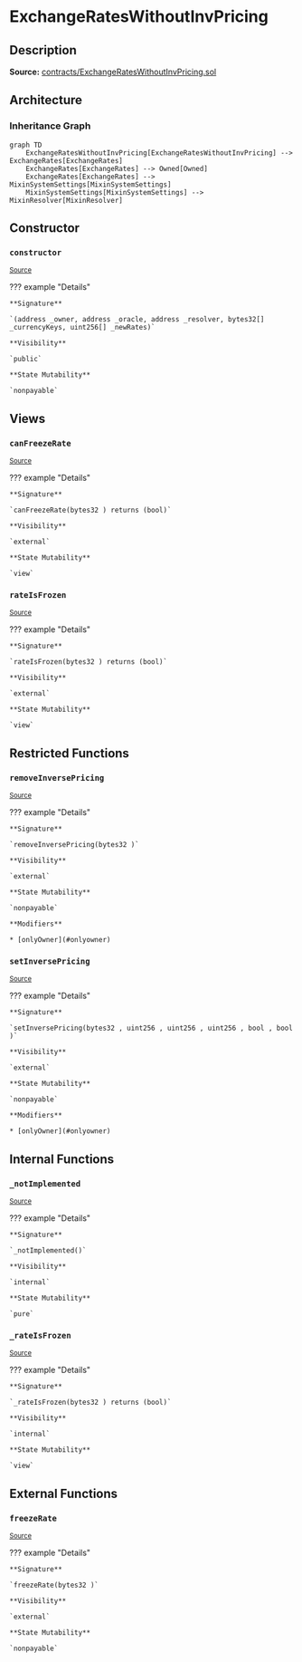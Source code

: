 # ExchangeRatesWithoutInvPricing

## Description

**Source:** [contracts/ExchangeRatesWithoutInvPricing.sol](https://github.com/Synthetixio/synthetix/tree/v2.35.2/contracts/ExchangeRatesWithoutInvPricing.sol)

## Architecture

### Inheritance Graph

```mermaid
graph TD
    ExchangeRatesWithoutInvPricing[ExchangeRatesWithoutInvPricing] --> ExchangeRates[ExchangeRates]
    ExchangeRates[ExchangeRates] --> Owned[Owned]
    ExchangeRates[ExchangeRates] --> MixinSystemSettings[MixinSystemSettings]
    MixinSystemSettings[MixinSystemSettings] --> MixinResolver[MixinResolver]

```

## Constructor

### `constructor`

<sub>[Source](https://github.com/Synthetixio/synthetix/tree/v2.35.2/contracts/ExchangeRatesWithoutInvPricing.sol#L9)</sub>

??? example "Details"

    **Signature**

    `(address _owner, address _oracle, address _resolver, bytes32[] _currencyKeys, uint256[] _newRates)`

    **Visibility**

    `public`

    **State Mutability**

    `nonpayable`

## Views

### `canFreezeRate`

<sub>[Source](https://github.com/Synthetixio/synthetix/tree/v2.35.2/contracts/ExchangeRatesWithoutInvPricing.sol#L36)</sub>

??? example "Details"

    **Signature**

    `canFreezeRate(bytes32 ) returns (bool)`

    **Visibility**

    `external`

    **State Mutability**

    `view`

### `rateIsFrozen`

<sub>[Source](https://github.com/Synthetixio/synthetix/tree/v2.35.2/contracts/ExchangeRatesWithoutInvPricing.sol#L40)</sub>

??? example "Details"

    **Signature**

    `rateIsFrozen(bytes32 ) returns (bool)`

    **Visibility**

    `external`

    **State Mutability**

    `view`

## Restricted Functions

### `removeInversePricing`

<sub>[Source](https://github.com/Synthetixio/synthetix/tree/v2.35.2/contracts/ExchangeRatesWithoutInvPricing.sol#L28)</sub>

??? example "Details"

    **Signature**

    `removeInversePricing(bytes32 )`

    **Visibility**

    `external`

    **State Mutability**

    `nonpayable`

    **Modifiers**

    * [onlyOwner](#onlyowner)

### `setInversePricing`

<sub>[Source](https://github.com/Synthetixio/synthetix/tree/v2.35.2/contracts/ExchangeRatesWithoutInvPricing.sol#L17)</sub>

??? example "Details"

    **Signature**

    `setInversePricing(bytes32 , uint256 , uint256 , uint256 , bool , bool )`

    **Visibility**

    `external`

    **State Mutability**

    `nonpayable`

    **Modifiers**

    * [onlyOwner](#onlyowner)

## Internal Functions

### `_notImplemented`

<sub>[Source](https://github.com/Synthetixio/synthetix/tree/v2.35.2/contracts/ExchangeRatesWithoutInvPricing.sol#L48)</sub>

??? example "Details"

    **Signature**

    `_notImplemented()`

    **Visibility**

    `internal`

    **State Mutability**

    `pure`

### `_rateIsFrozen`

<sub>[Source](https://github.com/Synthetixio/synthetix/tree/v2.35.2/contracts/ExchangeRatesWithoutInvPricing.sol#L44)</sub>

??? example "Details"

    **Signature**

    `_rateIsFrozen(bytes32 ) returns (bool)`

    **Visibility**

    `internal`

    **State Mutability**

    `view`

## External Functions

### `freezeRate`

<sub>[Source](https://github.com/Synthetixio/synthetix/tree/v2.35.2/contracts/ExchangeRatesWithoutInvPricing.sol#L32)</sub>

??? example "Details"

    **Signature**

    `freezeRate(bytes32 )`

    **Visibility**

    `external`

    **State Mutability**

    `nonpayable`
